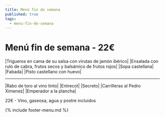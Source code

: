 ```yaml
---
title: Menú fin de semana
published: true
tags:
  - menu-fin-de-semana
---
```


# Menú fin de semana - 22€

|Trigueros en cama de su salsa con virutas de jamón ibérico|
|Ensalada con rulo de cabra, frutos secos y balsámico de frutos rojos|
|Sopa castellana|
|Fabada|
|Pisto castellano con huevo|

------

|Rabo de toro al vino tinto|
|Entrecot|
|Secreto|
|Carrilleras al Pedro Ximenez|
|Emperador a la plancha|

<!-- |Cordero asado|eligiendo este segundo plato se añade 6€ al menú, en total 28€| -->

22€ - Vino, gaseosa, agua y postre incluidos

{% include footer-menu.md %}
